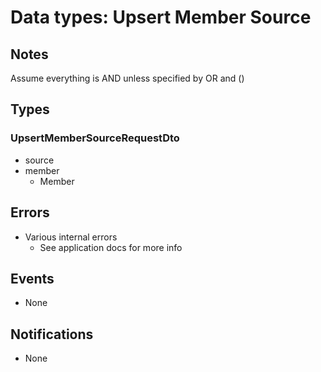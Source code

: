 # Data types: Upsert Member Source

## Notes

Assume everything is AND unless specified by OR and ()

## Types

### UpsertMemberSourceRequestDto

- source
- member
  - Member

## Errors

- Various internal errors
  - See application docs for more info

## Events

- None

## Notifications

- None
